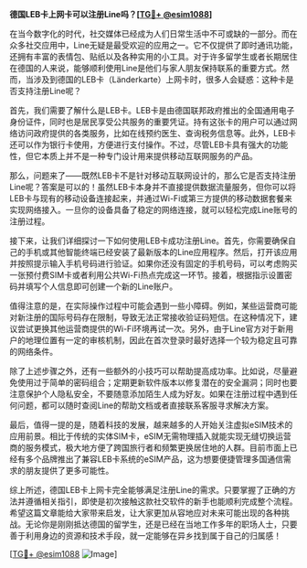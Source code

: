 **德国LEB卡上网卡可以注册Line吗？[[TG💪+ @esim1088](https://t.me/s/esim1088)]**

在当今数字化的时代，社交媒体已经成为人们日常生活中不可或缺的一部分。而在众多社交应用中，Line无疑是最受欢迎的应用之一。它不仅提供了即时通讯功能，还拥有丰富的表情包、贴纸以及各种实用的小工具。对于许多留学生或者长期居住在德国的人来说，能够顺利使用Line是他们与家人朋友保持联系的重要方式。然而，当涉及到德国的LEB卡（Länderkarte）上网卡时，很多人会疑惑：这种卡是否支持注册Line呢？

首先，我们需要了解什么是LEB卡。LEB卡是由德国联邦政府推出的全国通用电子身份证件，同时也是居民享受公共服务的重要凭证。持有这张卡的用户可以通过网络访问政府提供的各类服务，比如在线预约医生、查询税务信息等。此外，LEB卡还可以作为银行卡使用，方便进行支付操作。不过，尽管LEB卡具有强大的功能性，但它本质上并不是一种专门设计用来提供移动互联网服务的产品。

那么，问题来了——既然LEB卡不是针对移动互联网设计的，那么它是否支持注册Line呢？答案是可以的！虽然LEB卡本身并不直接提供数据流量服务，但你可以将LEB卡与现有的移动设备连接起来，并通过Wi-Fi或第三方提供的移动数据套餐来实现网络接入。一旦你的设备具备了稳定的网络连接，就可以轻松完成Line账号的注册过程。

接下来，让我们详细探讨一下如何使用LEB卡成功注册Line。首先，你需要确保自己的手机或其他智能终端已经安装了最新版本的Line应用程序。然后，打开该应用并按照提示输入手机号码进行验证。如果你还没有固定的手机号码，可以考虑购买一张预付费SIM卡或者利用公共Wi-Fi热点完成这一环节。接着，根据指示设置密码并填写个人信息即可创建一个新的Line账户。

值得注意的是，在实际操作过程中可能会遇到一些小障碍。例如，某些运营商可能对新注册的国际号码存在限制，导致无法正常接收验证码短信。在这种情况下，建议尝试更换其他运营商提供的Wi-Fi环境再试一次。另外，由于Line官方对于新用户的地理位置有一定的审核机制，因此在首次登录时最好选择一个较为稳定且可靠的网络条件。

除了上述步骤之外，还有一些额外的小技巧可以帮助提高成功率。比如说，尽量避免使用过于简单的密码组合；定期更新软件版本以修复潜在的安全漏洞；同时也要注意保护个人隐私安全，不要随意添加陌生人成为好友。如果在注册过程中遇到任何问题，都可以随时查阅Line的帮助文档或者直接联系客服寻求解决方案。

最后，值得一提的是，随着科技的发展，越来越多的人开始关注虚拟eSIM技术的应用前景。相比于传统的实体SIM卡，eSIM无需物理插入就能实现无缝切换运营商的服务模式，极大地方便了跨国旅行者和频繁更换居住地的人群。目前市面上已经有多个品牌推出了兼容LEB卡系统的eSIM产品，这为想要便捷管理多国通信需求的朋友提供了更多可能性。

综上所述，德国LEB卡上网卡完全能够满足注册Line的需求。只要掌握了正确的方法并遵循相关指引，即使是初次接触这款社交软件的新手也能顺利完成整个流程。希望这篇文章能给大家带来启发，让大家更加从容地应对未来可能出现的各种挑战。无论你是刚刚抵达德国的留学生，还是已经在当地工作多年的职场人士，只要善于利用身边的资源和技术手段，就一定能够在异乡找到属于自己的归属感！

[[TG💪+ @esim1088](https://t.me/s/esim1088) ![Image](https://i.postimg.cc/4NQfJmqS/Snipaste-2025-05-13-00-14-12.png)]